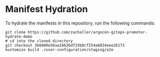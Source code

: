 # Manifest Hydration

To hydrate the manifests in this repository, run the following commands:

```shell
git clone https://github.com/zachaller/argocon-gitops-promoter-hydrate-demo
# cd into the cloned directory
git checkout 3b0400e56aa1863bdf33b8cf254a6834eee26173
kustomize build ./user-configuration/staging/e2e
```
